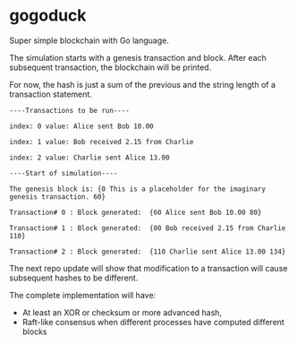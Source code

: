 # gogoduck
Super simple blockchain with Go language.

The simulation starts with a genesis transaction and block. After each subsequent transaction, the blockchain will be printed.

For now, the hash is just a sum of the previous and the string length of a transaction statement.
```
----Transactions to be run----

index: 0 value: Alice sent Bob 10.00

index: 1 value: Bob received 2.15 from Charlie

index: 2 value: Charlie sent Alice 13.00

----Start of simulation----

The genesis block is: {0 This is a placeholder for the imaginary genesis transaction. 60}

Transaction# 0 : Block generated:  {60 Alice sent Bob 10.00 80}

Transaction# 1 : Block generated:  {80 Bob received 2.15 from Charlie 110}

Transaction# 2 : Block generated:  {110 Charlie sent Alice 13.00 134}
```

The next repo update will show that modification to a transaction will cause subsequent hashes to be different. 

The complete implementation will have:
- At least an XOR or checksum or more advanced hash,
- Raft-like consensus when different processes have computed different blocks